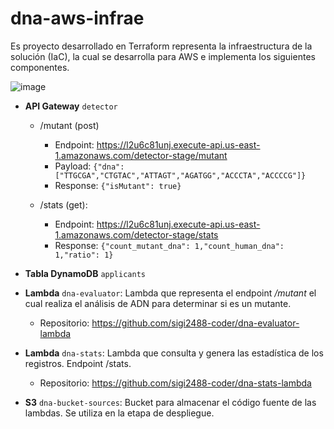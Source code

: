 # dna-aws-infrae

Es proyecto desarrollado en Terraform representa la infraestructura de la solución (IaC), la cual se desarrolla para AWS e implementa los siguientes componentes.

![image](https://user-images.githubusercontent.com/5661155/166401868-5c34589c-f50f-4d4a-8702-14e7ba396cd3.png)

 - **API Gateway** `detector`
	 - /mutant (post)
		 - Endpoint: https://l2u6c81unj.execute-api.us-east-1.amazonaws.com/detector-stage/mutant
		 - Payload: `{"dna":["TTGCGA","CTGTAC","ATTAGT","AGATGG","ACCCTA","ACCCCG"]}`
		 - Response: `{"isMutant": true}`
		 
	 - /stats (get):
		 - Endpoint: https://l2u6c81unj.execute-api.us-east-1.amazonaws.com/detector-stage/stats
		 - Response: `{"count_mutant_dna": 1,"count_human_dna": 1,"ratio": 1}`
		 
 - **Tabla DynamoDB** `applicants`
 - **Lambda** `dna-evaluator`: Lambda que representa el endpoint */mutant* el cual realiza el análisis de ADN para determinar si es un mutante.
 	- Repositorio: https://github.com/sigi2488-coder/dna-evaluator-lambda
 - **Lambda** `dna-stats`: Lambda que consulta y genera las estadística de los registros. Endpoint /stats.
  	- Repositorio: https://github.com/sigi2488-coder/dna-stats-lambda
 - **S3** `dna-bucket-sources`: Bucket para almacenar el código fuente de las lambdas. Se utiliza en la etapa de despliegue.
